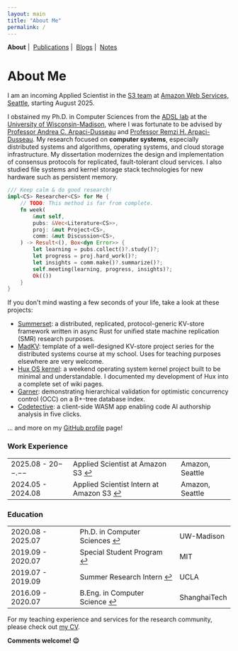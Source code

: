 ```yaml
---
layout: main
title: "About Me"
permalink: /
---
```


<p class="navigation-bar">
  <b>About</b>&nbsp;|&nbsp;
  <a href="/publications.html">Publications</a>&nbsp;|&nbsp;
  <a href="/blogs.html">Blogs</a>&nbsp;|&nbsp;
  <a href="/notes.html">Notes</a>
</p>

# About Me

I am an incoming Applied Scientist in the [S3 team](https://www.amazon.science/tag/amazon-s3) at [Amazon Web Services, Seattle](https://aws.amazon.com/), starting August 2025.

I obstained my Ph.D. in Computer Sciences from the [ADSL lab](https://research.cs.wisc.edu/adsl/) at the [University of Wisconsin-Madison](https://www.wisc.edu/), where I was fortunate to be advised by [Professor Andrea C. Arpaci-Dusseau](http://pages.cs.wisc.edu/~dusseau/) and [Professor Remzi H. Arpaci-Dusseau](http://pages.cs.wisc.edu/~remzi/). My research focused on **computer systems**, especially distributed systems and algorithms, operating systems, and cloud storage infrastructure. My dissertation modernizes the design and implementation of consensus protocols for replicated, fault-tolerant cloud services. I also studied file systems and kernel storage stack technologies for new hardware such as persistent memory.

```rust
/// Keep calm & do good research!
impl<CS> Researcher<CS> for Me {
    // TODO: This method is far from complete.
    fn week(
        &mut self,
        pubs: &Vec<Literature<CS>>,
        proj: &mut Project<CS>,
        comm: &mut Discussion<CS>, 
    ) -> Result<(), Box<dyn Error>> {
        let learning = pubs.collect()?.study()?;
        let progress = proj.hard_work()?;
        let insights = comm.make()?.summarize()?;
        self.meeting(learning, progress, insights)?;
        Ok(())
    }
}
```

If you don't mind wasting a few seconds of your life, take a look at these projects:

- [Summerset](https://github.com/josehu07/summerset): a distributed, replicated, protocol-generic KV-store framework written in async Rust for unified state machine replication (SMR) research purposes.
- [MadKV](https://github.com/josehu07/madkv): template of a well-designed KV-store project series for the distributed systems course at my school. Uses for teaching purposes elsewhere are very welcome.
- [Hux OS kernel](https://github.com/josehu07/hux-kernel): a weekend operating system kernel project built to be minimal and understandable. I documented my development of Hux into a complete set of wiki pages.
- [Garner](https://github.com/josehu07/garner): demonstrating hierarchical validation for optimistic concurrency control (OCC) on a B+-tree database index.
- [Codetective](https://josehu.com/apps/codetective): a client-side WASM app enabling code AI authorship analysis in five clicks.

... and more on my [GitHub profile](https://github.com/josehu07) page!

### Work Experience

<table>
  <tbody>
    <tr>
      <td class="exp-time">2025.08 - <span class="exp-no-break">20−−.−−</span></td>
      <td class="exp-title">Applied Scientist at Amazon S3 <a href="https://www.amazon.science/tag/amazon-s3" target="_blank">↩︎</a></td>
      <td class="exp-place">Amazon, Seattle</td>
    </tr>
    <tr>
      <td class="exp-time">2024.05 - 2024.08</td>
      <td class="exp-title">Applied Scientist Intern at Amazon S3 <a href="https://aws.amazon.com/s3/" target="_blank">↩︎</a></td>
      <td class="exp-place">Amazon, Seattle</td>
    </tr>
  </tbody>
</table>

### Education

<table>
  <tbody>
    <tr>
      <td class="exp-time">2020.08 - 2025.07</td>
      <td class="exp-title">Ph.D. in Computer Sciences <a href="https://research.cs.wisc.edu/adsl/" target="_blank">↩︎</a></td>
      <td class="exp-place">UW-Madison</td>
    </tr>
    <tr>
      <td class="exp-time">2019.09 - 2020.07</td>
      <td class="exp-title">Special Student Program <a href="https://registrar.mit.edu/registration-academics/registration-information/special-student-registration" target="_blank">↩︎</a></td>
      <td class="exp-place">MIT</td>
    </tr>
    <tr>
      <td class="exp-time">2019.07 - 2019.09</td>
      <td class="exp-title">Summer Research Intern <a href="http://systems.cs.ucla.edu" target="_blank">↩︎</a></td>
      <td class="exp-place">UCLA</td>
    </tr>
    <tr>
      <td class="exp-time">2016.09 - 2020.07</td>
      <td class="exp-title">B.Eng. in Computer Science <a href="https://ssc.sist.shanghaitech.edu.cn/" target="_blank">↩︎</a></td>
      <td class="exp-place">ShanghaiTech</td>
    </tr>
  </tbody>
</table>

For my teaching experience and services for the research community, please check out [my CV](/assets/file/Guanzhou_Hu_CV.pdf).

<p class="comments-welcome"><strong>Comments welcome! 😉</strong></p>
